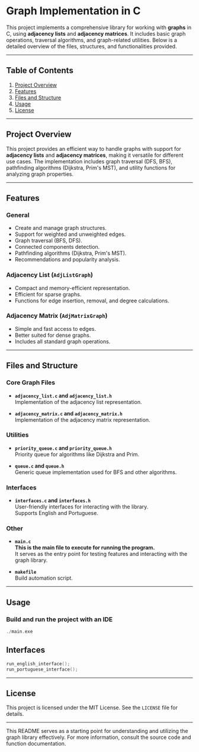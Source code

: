 # Graph Implementation in C

This project implements a comprehensive library for working with **graphs** in C, using **adjacency lists** and **adjacency matrices**. It includes basic graph operations, traversal algorithms, and graph-related utilities. Below is a detailed overview of the files, structures, and functionalities provided.

---

## Table of Contents
1. [Project Overview](#project-overview)  
2. [Features](#features)  
3. [Files and Structure](#files-and-structure)  
4. [Usage](#usage)  
5. [License](#license)  

---

## Project Overview

This project provides an efficient way to handle graphs with support for **adjacency lists** and **adjacency matrices**, making it versatile for different use cases. The implementation includes graph traversal (DFS, BFS), pathfinding algorithms (Dijkstra, Prim's MST), and utility functions for analyzing graph properties.

---

## Features

### General
- Create and manage graph structures.
- Support for weighted and unweighted edges.
- Graph traversal (BFS, DFS).
- Connected components detection.
- Pathfinding algorithms (Dijkstra, Prim's MST).
- Recommendations and popularity analysis.

### Adjacency List (`AdjListGraph`)
- Compact and memory-efficient representation.
- Efficient for sparse graphs.
- Functions for edge insertion, removal, and degree calculations.

### Adjacency Matrix (`AdjMatrixGraph`)
- Simple and fast access to edges.
- Better suited for dense graphs.
- Includes all standard graph operations.

---

## Files and Structure

### Core Graph Files
- **`adjacency_list.c` and `adjacency_list.h`**  
  Implementation of the adjacency list representation.
  
- **`adjacency_matrix.c` and `adjacency_matrix.h`**  
  Implementation of the adjacency matrix representation.

### Utilities
- **`priority_queue.c` and `priority_queue.h`**  
  Priority queue for algorithms like Dijkstra and Prim.
  
- **`queue.c` and `queue.h`**  
  Generic queue implementation used for BFS and other algorithms.

### Interfaces
- **`interfaces.c` and `interfaces.h`**  
  User-friendly interfaces for interacting with the library.  
  Supports English and Portuguese.

### Other
- **`main.c`**  
  **This is the main file to execute for running the program.**  
  It serves as the entry point for testing features and interacting with the graph library.
  
- **`makefile`**  
  Build automation script.

---

## Usage

### Build and run the project with an IDE
```c
./main.exe
```

## Interfaces
```c
run_english_interface();
run_portuguese_interface();
```

---

## License

This project is licensed under the MIT License. See the `LICENSE` file for details.

---

This README serves as a starting point for understanding and utilizing the graph library effectively. For more information, consult the source code and function documentation.
